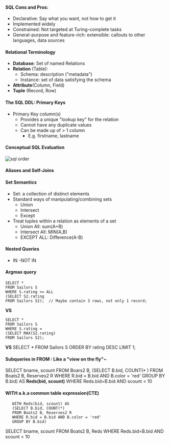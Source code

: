 #### SQL Cons and Pros:
- Declarative: Say what you want, not how to get it
- Implemented widely
- Constrained: Not targeted at Turing-complete tasks
- General-purpose and feature-rich: extensible: callouts to other languages, data sources

#### Relational Terminology
- **Database**: Set of named Relations
- **Relation** (Table):
   - Schema: description ("metadata")
   - Instance: set of data satisfying the schema
- **Attribute**(Column, Field)
- **Tuple** (Record, Row)

#### The SQL DDL: Primary Keys
- Primary Key column(s)
   - Provides a unique "lookup key" for the relation
   - Cannot have any duplicate values
   - Can be made up of > 1 column
      - E.g. firstname, lastname
#### Conceptual SQL Evaluation
![sql order](https://github.com/teenbress/Still_Hungry_Still_Foolish/blob/master/BerkeleyX:%20CS186:%20Database%20Systems/images/SQL%20orders.png)

#### Aliases and Self-Joins

#### Set Semantics
- Set: a collection of distinct elements
- Standard ways of manipulating/combining sets
   - Union
   - Intersect
   - Except
- Treat tuples within a relation as elements of a set
   - Union All: sum(A+B)
   - Intersect All: MIN(A,B)
   - EXCEPT ALL: Difference(A-B)
#### Nested Queries
- IN
-NOT IN

#### Argmax query
```
SELECT *  
FROM Sailors S  
WHERE S.rating >= ALL  
(SELECT S2.rating  
FROM Sailors S2);  // Maybe contain 3 rows, not only 1 record;
```
**VS**
```
SELECT *  
FROM Sailors S  
WHERE S.rating =   
(SELECT MAX(S2.rating)   
FROM Sailors S2);  
```
**VS**
SELECT *
FROM Sailors S
ORDER BY rating DESC
LIMIT 1;

#### Subqueries in FROM : Like a "view on the fly"~
SELECT bname, scount
FROM Boars2 B,
(SELECT B.bid, COUNT(* )
        FROM Boats2 B, Reserves2 R
        WHERE R.bid = B.bid AND B.color = 'red'
        GROUP BY B.bid) AS **Reds(bid, scount)**
WHERE Reds.bid=B.bid AND scount < 10
#### WITH a.k.a common table expression(CTE)
       WITH Reds(bid, scount) AS
       (SELECT B.bid, COUNT(*)
       FROM Boats2 B, Reserves2 R
       WHERE R.bid = B.bid AND B.color = 'red'
       GROUP BY B.bid)
SELECT bname, scount
FROM Boats2 B, Reds
WHERE Reds.bid=B.bid
AND scount < 10


